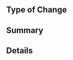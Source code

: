<!--
# PLEASE READ FIRST
If asking a question, looking for help, or you have an idea for Greenwood, please consider opening a discussion first or chatting with us in our Discord.
-->

## Type of Change

<!-- Please select from one of the following options: -->
<!-- Feature / Bug / Other -->

## Summary

<!-- Brief summary of the issue like steps to reproduce for a bug, motivation, or API design -->

## Details

<!-- 
Include relevant code samples, example snippets, benefits, complexity, etc.  For feature requests, please make sure to provide an actionable outcome.  If you're unsure what qualifies, please consider starting a Discussion first, we can always transfer it later :).

This is a good post for helping to formulate a good set of details
https://stackoverflow.com/help/how-to-ask

For bug reports, please include your configuration file, a sample of your workspace with the minimum amount of code needed to reproduce and runtime.  A full repo is even better!
-->